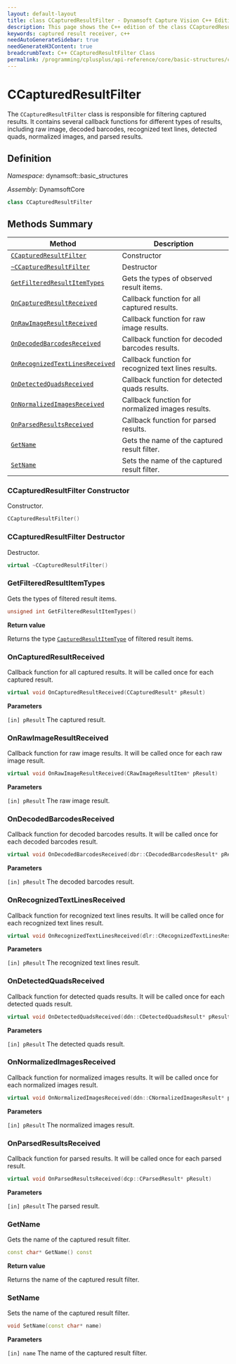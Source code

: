 ```yaml
---
layout: default-layout
title: class CCapturedResultFilter - Dynamsoft Capture Vision C++ Edition API Reference
description: This page shows the C++ edition of the class CCapturedResultFilter in Core Module.
keywords: captured result receiver, c++
needAutoGenerateSidebar: true
needGenerateH3Content: true
breadcrumbText: C++ CCapturedResultFilter Class
permalink: /programming/cplusplus/api-reference/core/basic-structures/captured-result-filter.html
---
```


# CCapturedResultFilter

The `CCapturedResultFilter` class is responsible for filtering captured results. It contains several callback functions for different types of results, including raw image, decoded barcodes, recognized text lines, detected quads, normalized images, and parsed results.

## Definition

*Namespace:* dynamsoft::basic_structures

*Assembly:* DynamsoftCore

```cpp
class CCapturedResultFilter 
```

## Methods Summary

| Method                                                            | Description                                          |
| ----------------------------------------------------------------- | ---------------------------------------------------- |
| [`CCapturedResultFilter`](#ccapturedresultfilter-constructor)               | Constructor                                          |
| [`~CCapturedResultFilter`](#ccapturedresultfilter-destructor)              | Destructor                                           |
| [`GetFilteredResultItemTypes`](#getfilteredresultitemtypes)       | Gets the types of observed result items.             |
| [`OnCapturedResultReceived`](#oncapturedresultreceived)           | Callback function for all captured results.          |
| [`OnRawImageResultReceived`](#onrawimageresultreceived)           | Callback function for raw image results.             |
| [`OnDecodedBarcodesReceived`](#ondecodedbarcodesreceived)         | Callback function for decoded barcodes results.      |
| [`OnRecognizedTextLinesReceived`](#onrecognizedtextlinesreceived) | Callback function for recognized text lines results. |
| [`OnDetectedQuadsReceived`](#ondetectedquadsreceived)             | Callback function for detected quads results.        |
| [`OnNormalizedImagesReceived`](#onnormalizedimagesreceived)       | Callback function for normalized images results.     |
| [`OnParsedResultsReceived`](#onparsedresultsreceived)             | Callback function for parsed results.                |
| [`GetName`](#getname)       | Gets the name of the captured result filter.                                             |
| [`SetName`](#setname)       | Sets the name of the captured result filter.                                             |

### CCapturedResultFilter Constructor

Constructor.

```cpp
CCapturedResultFilter()
```

### CCapturedResultFilter Destructor

Destructor.

```cpp
virtual ~CCapturedResultFilter()
```

### GetFilteredResultItemTypes

Gets the types of filtered result items.

```cpp
unsigned int GetFilteredResultItemTypes()
```

**Return value**

Returns the type [`CapturedResultItemType`]({{site.enums}}core/captured-result-item-type.html) of filtered result items.

### OnCapturedResultReceived

Callback function for all captured results. It will be called once for each captured result.

```cpp
virtual void OnCapturedResultReceived(CCapturedResult* pResult)
```

**Parameters**

`[in] pResult` The captured result.

### OnRawImageResultReceived

Callback function for raw image results. It will be called once for each raw image result.

```cpp
virtual void OnRawImageResultReceived(CRawImageResultItem* pResult)
```

**Parameters**

`[in] pResult` The raw image result.

### OnDecodedBarcodesReceived

Callback function for decoded barcodes results. It will be called once for each decoded barcodes result.

```cpp
virtual void OnDecodedBarcodesReceived(dbr::CDecodedBarcodesResult* pResult)
```

**Parameters**

`[in] pResult` The decoded barcodes result.

### OnRecognizedTextLinesReceived

Callback function for recognized text lines results. It will be called once for each recognized text lines result.

```cpp
virtual void OnRecognizedTextLinesReceived(dlr::CRecognizedTextLinesResult* pResult)
```

**Parameters**

`[in] pResult` The recognized text lines result.

### OnDetectedQuadsReceived

Callback function for detected quads results. It will be called once for each detected quads result.

```cpp
virtual void OnDetectedQuadsReceived(ddn::CDetectedQuadsResult* pResult)
```

**Parameters**

`[in] pResult` The detected quads result.

### OnNormalizedImagesReceived

Callback function for normalized images results. It will be called once for each normalized images result.

```cpp
virtual void OnNormalizedImagesReceived(ddn::CNormalizedImagesResult* pResult)
```

**Parameters**

`[in] pResult` The normalized images result.

### OnParsedResultsReceived

Callback function for parsed results. It will be called once for each parsed result.

```cpp
virtual void OnParsedResultsReceived(dcp::CParsedResult* pResult)
```

**Parameters**

`[in] pResult` The parsed result.

### GetName

Gets the name of the captured result filter.  

```cpp
const char* GetName() const
```

**Return value**

Returns the name of the captured result filter.  

### SetName

Sets the name of the captured result filter.  

```cpp
void SetName(const char* name)
```

**Parameters**

`[in] name` The name of the captured result filter.
